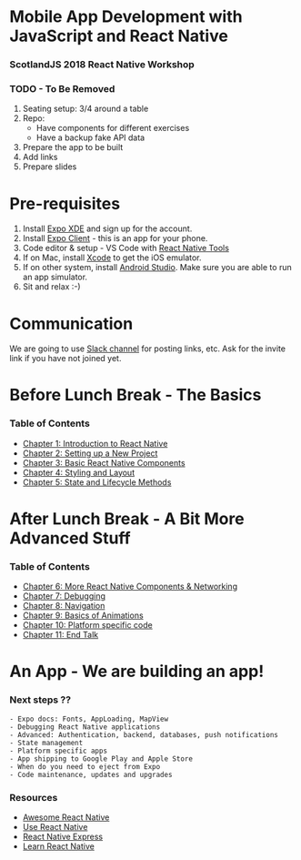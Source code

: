 # Mobile App Development with JavaScript and React Native

### ScotlandJS 2018 React Native Workshop

### TODO - To Be Removed

1.  Seating setup: 3/4 around a table
2.  Repo:
    - Have components for different exercises
    - Have a backup fake API data
3.  Prepare the app to be built
4.  Add links
5.  Prepare slides

# Pre-requisites

1.  Install [Expo XDE](https://expo.io/tools#xde) and sign up for the account.
2.  Install [Expo Client](https://expo.io/tools#client) - this is an app for your phone.
3.  Code editor & setup - VS Code with [React Native Tools](https://marketplace.visualstudio.com/items?itemName=vsmobile.vscode-react-native)
4.  If on Mac, install [Xcode](https://developer.apple.com/xcode/) to get the iOS emulator.
5.  If on other system, install [Android Studio](https://developer.android.com/studio/). Make sure you are able to run an app simulator.
6.  Sit and relax :-)

# Communication

We are going to use [Slack channel](https://scotjs-workshop.slack.com/) for posting links, etc. Ask for the invite link if you have not joined yet.

# Before Lunch Break - The Basics

### Table of Contents

- [Chapter 1: Introduction to React Native](chapters/1-Introduction.md)
- [Chapter 2: Setting up a New Project](chapters/2-Setup.md)
- [Chapter 3: Basic React Native Components](chapters/3-Basics.md)
- [Chapter 4: Styling and Layout](chapters/4-Layout.md)
- [Chapter 5: State and Lifecycle Methods](chapters/5-State.md)

# After Lunch Break - A Bit More Advanced Stuff

### Table of Contents

- [Chapter 6: More React Native Components & Networking](chapters/6-MoreComponents.md)
- [Chapter 7: Debugging](chapters/7-Debugging.md)
- [Chapter 8: Navigation](chapters/8-Navigation.md)
- [Chapter 9: Basics of Animations](chapters/9-Animations.md)
- [Chapter 10: Platform specific code](chapters/10-Platform.md)
- [Chapter 11: End Talk](chapters/11-EndTalk.md)

# An App - We are building an app!

### Next steps ??

    - Expo docs: Fonts, AppLoading, MapView
    - Debugging React Native applications
    - Advanced: Authentication, backend, databases, push notifications
    - State management
    - Platform specific apps
    - App shipping to Google Play and Apple Store
    - When do you need to eject from Expo
    - Code maintenance, updates and upgrades

### Resources
- [Awesome React Native](https://github.com/jondot/awesome-react-native)
- [Use React Native](http://www.reactnative.com/)
- [React Native Express](http://www.reactnativeexpress.com/)
- [Learn React Native](https://www.fullstackreact.com/react-native/)
